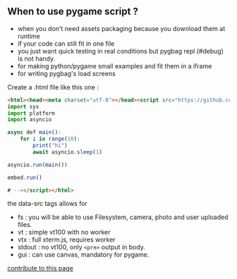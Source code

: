 ## When to use pygame script ?

 - when you don't need assets packaging because you download them at runtime
 - if your code can still fit in one file 
 - you just want quick testing in real conditions but pygbag repl (#debug) is not handy.
 - for making python/pygame small examples and fit them in a iframe
 - for writing pygbag's load screens

Create a .html file like this one :
```html
<html><head><meta charset="utf-8"></head><script src="https://github.com/pygame-web/archives/tree/main/0.1.4/runpy.js" type=module id="site" data-src="fs,vtx,gui" async defer>#<!--
import sys
import platform
import asyncio

async def main():
    for i in range(10):
        print("hi")
        await asyncio.sleep(1)

asyncio.run(main())

embed.run()

# --></script></html>
```

the data-src tags allows for 
  - fs : you will be able to use Filesystem, camera, photo and user uploaded files.
  - vt : simple vt100 with no worker
  - vtx : full xterm.js, requires worker
  - stdout : no vt100, only `<pre>` output in body.
  - gui : can use canvas, mandatory for pygame.



[contribute to this page](https://github.com/pygame-web/pygame-web.github.io/edit/main/wiki/pygame-script/README.md)
